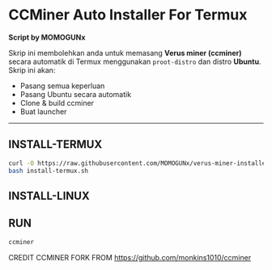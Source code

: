 # CCMiner Auto Installer For Termux

**Script by MOMOGUNx**

Skrip ini membolehkan anda untuk memasang **Verus miner (ccminer)** secara automatik di Termux menggunakan `proot-distro` dan distro **Ubuntu**. Skrip ini akan:

- Pasang semua keperluan
- Pasang Ubuntu secara automatik
- Clone & build ccminer
- Buat launcher 

---

## INSTALL-TERMUX

```bash
curl -O https://raw.githubusercontent.com/MOMOGUNx/verus-miner-installer/main/install-termux.sh
bash install-termux.sh

```

## INSTALL-LINUX


## RUN

```Bash
ccminer

```

CREDIT CCMINER FORK FROM https://github.com/monkins1010/ccminer
